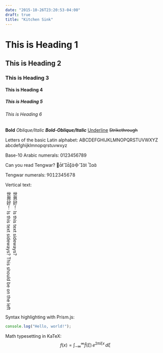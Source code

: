 ```yaml
---
date: "2015-10-26T23:20:53-04:00"
draft: true
title: "Kitchen Sink"
---
```


<!-- Headings {{{ -->
<h1>This is Heading 1</h1>
<h2>This is Heading 2</h2>
<h3>This is Heading 3</h3>
<h4>This is Heading 4</h4>
<h5>This is Heading 5</h5>
<h6>This is Heading 6</h6>
<!--}}}-->

<!-- Font styles/decorations {{{ -->
<b>Bold</b>
<i>Oblique/Italic</i>
<b><i>Bold-Oblique/Italic</i></b>
<u>Underline</u>
<strike>Strikethrough</strike>
<!--}}}-->

<!-- {{{ Unicode -->
Letters of the basic Latin alphabet:
ABCDEFGHIJKLMNOPQRSTUVWXYZ
abcdefghijklmnopqrstuvwxyz

Base-10 Arabic numerals:
0123456789

Can you read Tengwar?
<span class="tengwar">
 
</span>

Tengwar numerals:
<span class="tengwar">

</span>

<!--TODO: remove-->
  <style>
.vertical {
  -webkit-writing-mode: vertical-rl;
  writing-mode: vertical-rl;
}
</style>

Vertical text:
<div class="vertical">
世界好！ Is this text sideways?<br>
世界好！ Is this text sideways? This should be on the left
</div>

<!-- }}} -->

<!-- Code {{{-->

Syntax highlighting with Prism.js:

```js
console.log("Hello, world!");
```

<!-- }}} -->

<!-- Math {{{ -->

Math typesetting in KaTeX:
$$
f(x) = \int_{-\infty}^\infty
    \hat f(\xi)\,e^{2 \pi i \xi x}
    \,d\xi
$$

<!-- }}} -->

<link rel="stylesheet" href="/vendor/prism/themes/prism.css"/>
<script src="/vendor/prism/prism.js"></script>

<!--
<link rel="stylesheet" href="/static/vendor/KaTeX/dist/katex.min.css"/>
<script src="/static/vendor/KaTeX/dist/katex.min.js"></script>
<script src="/static/vendor/KaTeX/dist/contrib/auto-render.min.js"></script>
-->

<script src="https://cdnjs.cloudflare.com/ajax/libs/KaTeX/0.5.1/contrib/auto-render.min.js"></script>
<link rel="stylesheet" href="https://cdnjs.cloudflare.com/ajax/libs/KaTeX/0.5.1/katex.min.css"/>
<script src="https://cdnjs.cloudflare.com/ajax/libs/KaTeX/0.5.1/katex.min.js"></script>

<script>
  renderMathInElement(document.body);
</script>
